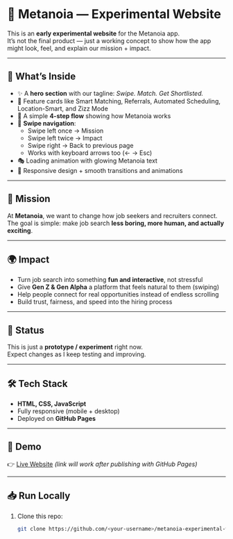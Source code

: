 # 🌌 Metanoia — Experimental Website  

This is an **early experimental website** for the Metanoia app.  
It’s not the final product — just a working concept to show how the app might look, feel, and explain our mission + impact.  

---

## 🚀 What’s Inside
- ✨ A **hero section** with our tagline: *Swipe. Match. Get Shortlisted.*  
- 🧩 Feature cards like Smart Matching, Referrals, Automated Scheduling, Location-Smart, and Zizz Mode  
- 📅 A simple **4-step flow** showing how Metanoia works  
- 🔄 **Swipe navigation**:  
  - Swipe left once → Mission  
  - Swipe left twice → Impact  
  - Swipe right → Back to previous page  
  - Works with keyboard arrows too (← → Esc)  
- 🎭 Loading animation with glowing Metanoia text  
- 🎨 Responsive design + smooth transitions and animations  

---

## 🎯 Mission
At **Metanoia**, we want to change how job seekers and recruiters connect.  
The goal is simple: make job search **less boring, more human, and actually exciting**.  

---

## 🌍 Impact
- Turn job search into something **fun and interactive**, not stressful  
- Give **Gen Z & Gen Alpha** a platform that feels natural to them (swiping)  
- Help people connect for real opportunities instead of endless scrolling  
- Build trust, fairness, and speed into the hiring process  

---

## 🧪 Status
This is just a **prototype / experiment** right now.  
Expect changes as I keep testing and improving.  

---

## 🛠️ Tech Stack
- **HTML, CSS, JavaScript**  
- Fully responsive (mobile + desktop)  
- Deployed on **GitHub Pages**  

---

## 📸 Demo
👉 [Live Website](your-live-link-here) *(link will work after publishing with GitHub Pages)*  

---

## 📥 Run Locally
1. Clone this repo:  
   ```bash
   git clone https://github.com/<your-username>/metanoia-experimental-website.git


